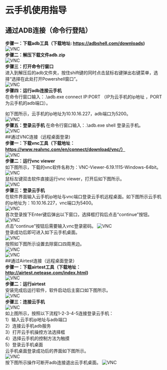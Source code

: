 # 云手机使用指导
## 通过ADB连接（命令行登陆）
**步骤一：下载adb工具（下载地址: https://adbshell.com/downloads)**  
![VNC](images/vnc-1.png#pic_center)    
**步骤二：解压下载文件adb.zip**    
![VNC](images/vnc-2.png#pic_center)     
**步骤三：打开命令行窗口**  
进入到解压后的adb文件夹，按住shift键的同时点击鼠标右键弹出右键菜单，选择“选择在此处打开Powershell窗口”。  
![VNC](images/vnc-3.png#pic_center)     
**步骤四：运行adb连接云手机**     
在命令行窗口输入：.\adb.exe connect IP:PORT （IP为云手机的ip地址
，PORT为云手机的adb端口）。   

如下图所示，云手机的ip地址为10.10.16.227，adb端口为5200。   
![VNC](images/vnc-4.png#pic_center)      
**步骤五：登录云手机**
在命令行窗口输入：.\adb.exe shell 登录云手机。   
![VNC](images/vnc-5.png#pic_center)     
##通过VNC连接（远程桌面登录)    
**步骤一：下载vnc工具（下载地址：https://www.realvnc.com/en/connect/download/vnc/）**  
![VNC](images/vnc-6.png#pic_center)     
**步骤二：运行vnc viewer**  
如下图所示，下载的vnc软件名称为：VNC-Viewer-6.19.1115-Windows-64bit。   
![VNC](images/vnc-7.png#pic_center)     
鼠标左键双击软件直接运行vnc viewer，打开后如下图所示。    
![VNC](images/vnc-8.png#pic_center)     
**步骤三：登录云手机**  
在软件界面输入云手机ip地址与vnc端口登录云手机远程桌面。如下图所示云手机的ip地址为：10.10.16.227，vnc端口为5400。  
![VNC](images/vnc-9.png#pic_center)    
首次登录按下Enter键后弹出以下窗口，选择框打钩后点击“continue”按钮。   
![VNC](images/vnc-10.png#pic_center)    
点击“continue”按钮后需要输入vnc登录密码。 
![VNC](images/vnc-11.png#pic_center)    
登录成功后即可进入如下云手机桌面。  
![VNC](images/vnc-12.png#pic_center)     
按照如下图所示设置去除窗口四周黑边。  
![VNC](images/vnc-13.png#pic_center)       
![VNC](images/vnc-14.png#pic_center)        
##通过Airtest连接（远程桌面登录）  
**步骤一：下载airtest工具（下载地址：http://airtest.netease.com/index.html)**  
![VNC](images/vnc-15.png#pic_center)   
**步骤二：运行airtest**  
安装完成后运行软件，软件启动后主窗口如下图所示。   
![VNC](images/vnc-16.png#pic_center)     
**步骤三：连接云手机**  
![VNC](images/vnc-17.png#pic_center)    
如上图所示，按照以下流程1-2-3-4-5连接登录云手机：  
1）输入云手机ip地址与adb端口  
2）连接云手机adb服务  
3）打开云手机操控方法选择框  
4）选择云手机的控制方法为触摸  
5）登录云手机桌面  
云手机桌面登录成功后的界面如下图所示。  
![VNC](images/vnc-18.png#pic_center)    
按下图所示操作可断开adb连接退出云手机桌面。
![VNC](images/vnc-19.png#pic_center)      



